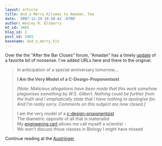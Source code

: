 ```yaml
---
layout: article
title: And a Merry Kitzmas to Amadan, Too
date: '2007-12-19 10:30:42 -0700'
author: Wesley R. Elsberry
mt_id: 3465
blog_id: 2
post_id: 3465
basename: and_a_merry_kit
---
```

Over the the "After the Bar Closes" forum, "Amadan" has a timely [update](http://www.antievolution.org/cgi-bin/ikonboard/ikonboard.cgi?act=SP;f=14;t=1274;p=89125) of a favorite bit of nonsense. I've added URLs here and there to the original.

> In anticipation of a special anniversary tomorrow...
> 
> **I Am the Very Model of a C-Design-Proponentsist**
> 
> _\[Note: Malicious allegations have been made that this work somehow plagiarises something by W.S. Gilbert. Nothing could be further from the truth and I emphatically state that I have nothing to apologise for. And I'm really sorry. Comments on this subject are now closed.\]_
> 
> I am the very model of a [c-design-proponentsist](/archives/2005/11/missing-link-cd.html)<br />
> The diametric opposite of all that is materialist<br />
> My [engineering cert](http://scienceblogs.com/pharyngula/2006/02/the_salem_hypothesis.php) allows me call myself a scientist - <br />
> We won't discuss those classes in Biology I might have missed

Continue reading at the [Austringer](http://austringer.net/wp/index.php/2007/12/19/guest-poem-amadans-i-am-the-very-model-of-a-c-design-proponentsist/)
